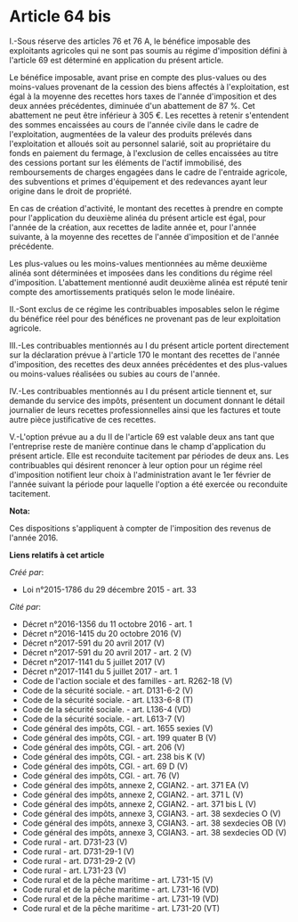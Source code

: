 # Article 64 bis

I.-Sous réserve des articles 76 et 76 A, le bénéfice imposable des exploitants agricoles qui ne sont pas soumis au régime
d'imposition défini à l'article 69 est déterminé en application du présent article. 

Le bénéfice imposable, avant prise en compte des plus-values ou des moins-values provenant de la cession des biens affectés à
l'exploitation, est égal à la moyenne des recettes hors taxes de l'année d'imposition et des deux années précédentes,
diminuée d'un abattement de 87 %. Cet abattement ne peut être inférieur à 305 €. Les recettes à retenir s'entendent des
sommes encaissées au cours de l'année civile dans le cadre de l'exploitation, augmentées de la valeur des produits prélevés
dans l'exploitation et alloués soit au personnel salarié, soit au propriétaire du fonds en paiement du fermage, à l'exclusion
de celles encaissées au titre des cessions portant sur les éléments de l'actif immobilisé, des remboursements de charges
engagées dans le cadre de l'entraide agricole, des subventions et primes d'équipement et des redevances ayant leur origine
dans le droit de propriété. 

En cas de création d'activité, le montant des recettes à prendre en compte pour l'application du deuxième alinéa du présent
article est égal, pour l'année de la création, aux recettes de ladite année et, pour l'année suivante, à la moyenne des
recettes de l'année d'imposition et de l'année précédente. 

Les plus-values ou les moins-values mentionnées au même deuxième alinéa sont déterminées et imposées dans les conditions du
régime réel d'imposition. L'abattement mentionné audit deuxième alinéa est réputé tenir compte des amortissements pratiqués
selon le mode linéaire. 

II.-Sont exclus de ce régime les contribuables imposables selon le régime du bénéfice réel pour des bénéfices ne provenant
pas de leur exploitation agricole. 

III.-Les contribuables mentionnés au I du présent article portent directement sur la déclaration prévue à l'article 170 le
montant des recettes de l'année d'imposition, des recettes des deux années précédentes et des plus-values ou moins-values
réalisées ou subies au cours de l'année. 

IV.-Les contribuables mentionnés au I du présent article tiennent et, sur demande du service des impôts, présentent un
document donnant le détail journalier de leurs recettes professionnelles ainsi que les factures et toute autre pièce
justificative de ces recettes. 

V.-L'option prévue au a du II de l'article 69 est valable deux ans tant que l'entreprise reste de manière continue dans le
champ d'application du présent article. Elle est reconduite tacitement par périodes de deux ans. Les contribuables qui
désirent renoncer à leur option pour un régime réel d'imposition notifient leur choix à l'administration avant le 1er février
de l'année suivant la période pour laquelle l'option a été exercée ou reconduite tacitement.

**Nota:**

Ces dispositions s'appliquent à compter de l'imposition des revenus de l'année 2016.

**Liens relatifs à cet article**

_Créé par_:

  - Loi n°2015-1786 du 29 décembre 2015 - art. 33

_Cité par_:

  - Décret n°2016-1356 du 11 octobre 2016 - art. 1
  - Décret n°2016-1415 du 20 octobre 2016 (V)
  - Décret n°2017-591 du 20 avril 2017 (V)
  - Décret n°2017-591 du 20 avril 2017 - art. 2 (V)
  - Décret n°2017-1141 du 5 juillet 2017 (V)
  - Décret n°2017-1141 du 5 juillet 2017 - art. 1
  - Code de l'action sociale et des familles - art. R262-18 (V)
  - Code de la sécurité sociale. - art. D131-6-2 (V)
  - Code de la sécurité sociale. - art. L133-6-8 (T)
  - Code de la sécurité sociale. - art. L136-4 (VD)
  - Code de la sécurité sociale. - art. L613-7 (V)
  - Code général des impôts, CGI. - art. 1655 sexies (V)
  - Code général des impôts, CGI. - art. 199 quater B (V)
  - Code général des impôts, CGI. - art. 206 (V)
  - Code général des impôts, CGI. - art. 238 bis K (V)
  - Code général des impôts, CGI. - art. 69 D (V)
  - Code général des impôts, CGI. - art. 76 (V)
  - Code général des impôts, annexe 2, CGIAN2. - art. 371 EA (V)
  - Code général des impôts, annexe 2, CGIAN2. - art. 371 L (V)
  - Code général des impôts, annexe 2, CGIAN2. - art. 371 bis L (V)
  - Code général des impôts, annexe 3, CGIAN3. - art. 38 sexdecies O (V)
  - Code général des impôts, annexe 3, CGIAN3. - art. 38 sexdecies OB (V)
  - Code général des impôts, annexe 3, CGIAN3. - art. 38 sexdecies OD (V)
  - Code rural - art. D731-23 (V)
  - Code rural - art. D731-29-1 (V)
  - Code rural - art. D731-29-2 (V)
  - Code rural - art. L731-23 (V)
  - Code rural et de la pêche maritime - art. L731-15 (V)
  - Code rural et de la pêche maritime - art. L731-16 (VD)
  - Code rural et de la pêche maritime - art. L731-19 (VD)
  - Code rural et de la pêche maritime - art. L731-20 (VT)

